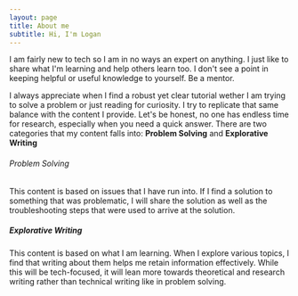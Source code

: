 ```yaml
---
layout: page
title: About me
subtitle: Hi, I'm Logan
---
```

I am fairly new to tech so I am in no ways an expert on anything. I just like to share what I'm learning and help others learn too. I don't see a point in keeping helpful or useful knowledge to yourself. Be a mentor.

I always appreciate when I find a robust yet clear tutorial wether I am trying to solve a problem or just reading for curiosity. I try to replicate that same balance with the content I provide. Let's be honest, no one has endless time for research, especially when you need a quick answer. There are two categories that my content falls into: **Problem Solving** and **Explorative Writing**

###### Problem Solving
This content is based on issues that I have run into. If I find a solution to something that was problematic, I will share the solution as well as the troubleshooting steps that were used to arrive at the solution.

##### Explorative Writing
This content is based on what I am learning. When I explore various topics, I find that writing about them helps me retain information effectively. While this will be tech-focused, it will lean more towards theoretical and research writing rather than technical writing like in problem solving.


